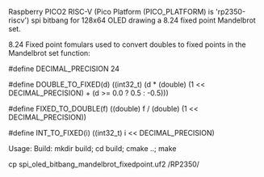 Raspberry PICO2 RISC-V (Pico Platform (PICO_PLATFORM) is 'rp2350-riscv') spi bitbang for
128x64 OLED drawing a 8.24 fixed point  Mandelbrot set.


8.24 Fixed point fomulars used to convert doubles to fixed points in the Mandelbrot set function:

#define DECIMAL_PRECISION 24

#define DOUBLE_TO_FIXED(d) ((int32_t) (d * (double) (1 << DECIMAL_PRECISION) + (d >= 0.0 ? 0.5 : -0.5)))

#define FIXED_TO_DOUBLE(f) ((double) f / (double) (1 << DECIMAL_PRECISION))

#define INT_TO_FIXED(i) ((int32_t) i << DECIMAL_PRECISION)


Usage:
Build: mkdir build; cd build; cmake ..; make

cp spi_oled_bitbang_mandelbrot_fixedpoint.uf2 <MOUNTPOINT>/RP2350/
